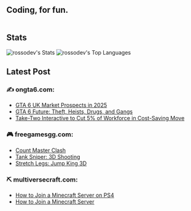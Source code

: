 ## Coding, for fun. 

<img src="https://komarev.com/ghpvc/?username=rossodev&style=flat-square&color=blue" alt=""/>

## Stats

![rossodev's Stats](https://github-readme-stats.vercel.app/api?username=rossodev&theme=tokyonight&show_icons=true&hide_border=true&count_private=true)
![rossodev's Top Languages](https://github-readme-stats.vercel.app/api/top-langs/?username=rossodev&theme=tokyonight&show_icons=true&hide_border=true&layout=compact)

## Latest Post

### :writing_hand: ongta6.com:

<!-- BLOG-POST-LIST:START -->
- [GTA 6 UK Market Prospects in 2025](https://ongta6.com/news/gta-6-uk-market-prospects-in-2025/)
- [GTA 6 Future: Theft, Heists, Drugs, and Gangs](https://ongta6.com/news/gta-6-future-theft-heists-drugs-and-gangs/)
- [Take-Two Interactive to Cut 5% of Workforce in Cost-Saving Move](https://ongta6.com/news/take-two-interactive-to-cut-5-of-workforce-in-cost-saving-move/)
<!-- BLOG-POST-LIST:END -->

### :video_game: freegamesgg.com:

<!-- BLOG-POST-LIST2:START -->
- [Count Master Clash](https://freegamesgg.com/arcade/count-master-clash/)
- [Tank Sniper: 3D Shooting](https://freegamesgg.com/shooting/tank-sniper-3d-shooting/)
- [Stretch Legs: Jump King 3D](https://freegamesgg.com/arcade/stretch-legs-jump-king-3d/)
<!-- BLOG-POST-LIST2:END -->

### ⛏️ multiversecraft.com:

<!-- BLOG-POST-LIST3:START -->
- [How to Join a Minecraft Server on PS4](https://multiversecraft.com/tutorial/how-to-join-a-minecraft-server-on-ps4/)
- [How to Join a Minecraft Server](https://multiversecraft.com/tutorial/how-to-join-a-minecraft-server/)
<!-- BLOG-POST-LIST3:END -->

<!--
**RossoDev/RossoDev** is a ✨ _special_ ✨ repository because its `README.md` (this file) appears on your GitHub profile.

Here are some ideas to get you started:

- 🔭 I’m currently working on ...
- 🌱 I’m currently learning ...
- 👯 I’m looking to collaborate on ...
- 🤔 I’m looking for help with ...
- 💬 Ask me about ...
- 📫 How to reach me: ...
- 😄 Pronouns: ...
- ⚡ Fun fact: ...
-->
